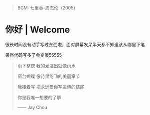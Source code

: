 > BGM: 七里香-周杰伦（2005）

# 你好 | Welcome

很长时间没有动手写过东西啦，面对屏幕发呆半天都不知道该从哪里下笔

果然代码写多了会变傻55555


> 雨下整夜 我的爱溢出就像雨水
>
> 窗台蝴蝶 像诗里纷飞的美丽章节
>
> 我接着写 把永远爱你写进诗的结尾
>
> 你是我唯一想要的了解
>
> —— Jay Chou
